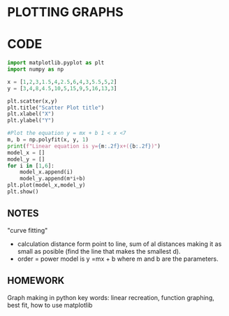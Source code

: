 # PLOTTING GRAPHS

# CODE
```.py
import matplotlib.pyplot as plt
import numpy as np

x = [1,2,3,1.5,4,2.5,6,4,3,5.5,5,2]
y = [3,4,8,4.5,10,5,15,9,5,16,13,3]

plt.scatter(x,y)
plt.title("Scatter Plot title")
plt.xlabel("X")
plt.ylabel("Y")

#Plot the equation y = mx + b 1 < x <7
m, b = np.polyfit(x, y, 1)
print(f"Linear equation is y={m:.2f}x+({b:.2f})")
model_x = []
model_y = []
for i in [1,6]:
    model_x.append(i)
    model_y.append(m*i+b)
plt.plot(model_x,model_y)
plt.show()
```

## NOTES
"curve fitting"
- calculation distance form point to line, sum of al distances making it as small as posible (find the line that makes the smallest d).
- order = power
    model is y =mx + b 
    where m and b are the parameters.

## HOMEWORK

Graph making in python
key words: linear recreation, function graphing, best fit, how to use matplotlib
